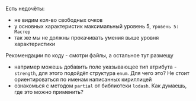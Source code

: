 Есть недочёты:

- не видим кол-во свободных очков
- у основных характеристик максимальный уровень 5, `Уровень 5: Мастер`
- так же мы не должны прокачивать умения выше уровня характеристики

Рекомендации по коду - смотри файлы, а остальное тут размещу

- например можешь добавить поле указывающее тип атрибута - `strength`, для этого подойдёт структура `enum`. Для чего это? Не стоит ориентироваться по именам написанных кириллицей
- ознакомься с методом `partial` от библиотеки `lodash`. Как думаешь, где это можно применить?
